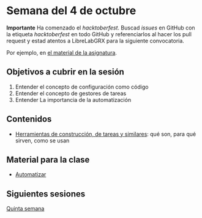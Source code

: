 # Semana del 4 de octubre

**Importante** Ha comenzado el *hacktoberfest*. Buscad *issues* en GitHub con la
etiqueta *hacktoberfest* en todo GitHub y referenciarlos al hacer los
pull request y estad atentos a LibreLabGRX para la siguiente convocatoria.

Por ejemplo, en [el material de la asignatura](https://github.com/JJ/IV).

## Objetivos a cubrir en la sesión

1. Entender el concepto de configuración como código
2. Entender el concepto de gestores de tareas
3. Entender La importancia de la automatización

## Contenidos

* [Herramientas de construcción, de tareas y
  similares](http://jj.github.io/IV/documentos/temas/Desarrollo_basado_en_pruebas#vamos-a-hacer-una-aplicaci%C3%B3n-gestionar-porras-de-f%C3%BAtbol):
  qué son, para qué sirven, como se usan

## Material para la clase


* [Automatizar](http://jj.github.io/IV/documentos/proyecto/3.Automatizar)


## Siguientes sesiones

[Quinta semana](semana-05.md)
